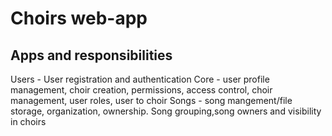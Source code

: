 # Choirs web-app

## Apps and responsibilities
Users - User registration and authentication
Core - user profile management, choir creation, permissions, access control, choir management, user roles, user to choir
Songs - song mangement/file storage, organization, ownership. Song grouping,song owners and visibility in choirs